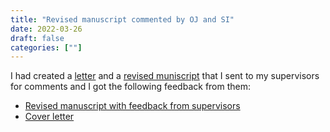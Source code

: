 ```yaml
---
title: "Revised manuscript commented by OJ and SI"
date: 2022-03-26
draft: false
categories: [""]
---
```


I had created a [letter]() and a [revised muniscript]() that I sent to my supervisors for comments and I got the following feedback from them:

* [Revised manuscript with feedback from supervisors](https://lu.app.box.com/file/938686999990)
* [Cover letter](https://lu.app.box.com/file/938692272416)

<!--

# Supervision


## 1. Panelstudien

* Snömosigt. 
* 


## 2. Bostadsförsöket 

* Aging & Environment (Journal of Housing for the Elderly)

* Får inte publicera i samma som man gjort tidigare.
* Aging & Environment är inte tillräckligt etablerad.

SI tycker att det är bättre med ett fokus på citizen science som ansats. OJ tycker att området för min avhandling och är det och OJ håller med. 

Marianne har skickat app manuset, där blev det inte ett renodlad citizen-science-manus. 

Citizen science theory & practice - hade en kategori av papers som handlade om  'methodological contribution' men det har en renodlad artikel som är 'reseach article'.

Kan höra med Marianne om kostnaden och ordningen där, ska göras i samband med submitteringen kostar 800 pund men vi ska bara betala 400 pund. 

OJ ett avsnitt om citizen science - gäller att smalna av - bör inte börja med housing  accessibility....

Ska gör ett val och vinner inte på att gräva ner mig i tillgänglighet....

Måste bestämma mig och göra smart val...

Vilka grupper som engagerar sig i forskning, det behöver finnas med i inlednigen.....

Gör resultat först.... måste börja med det....analysen..

teknikanvändningen handlar det en hel del om.... men det handlar också om socioekonomi....och vilket ålderssegment... de allra äldsta och deras teknikanvändning...

OJ: finns ett för mycket fokus på de individerna som är med och deras socioekonomi.... det kan inte vi göra nåt åt, men det åligger ju oss... 

De 147 kan vi ha en deskriptiv... 
Sen de 16 som svarade på enkät 2 - intressant att ha deskriptivt.

Lättare att börja skriva på diskussionen före introduktionen.... 

JAg skickar artikel 2 på tisdag senast kl. 13, och sen arbetar OJ med det och sen skicka han det till Susanne och sen skickar jag det t till medförfattare.

Hej,

Jag har med detta Fått SI och OJ.....godkännande så 
Kan du med detta godkänna utan att du ser det igen.

Jag ska gå in och läsa på när det gäller krav på doktor....

* 6/4 - kl 16 - ses här
* 13/4 - kl. 16 - zoom länk. 
* 21/4 - kl. 16 - ses här.

Att jag skickar manuset den 19:e kl. 12.  Vill ha tillbaka det innan helgen då. 

## 3. ISP
Måste revidera ISP:n också. Och då ska vi sätta disputationsdatum också. Det jag måste göra innan anställningen... Kan disputera även januari även om anställningen tar slut. Måste lämna in disputationsanmälan tremånader innan. Om jag ska disputera 15 januari så måste disputationsanmälan lämnar in senast 15 oktober. SI ska då också godkänna att jag uppfyller krav för examen, då måste hon skiva disputationsutlåtande...

tre veckor innan.... måste man trycka avhandling... om jag disputerar 31 januari 2023, 

Måste också dessförinnan ha möte där vi diskuterar opponent och så vidare, men det tar vi då.

## Nästa möte

* 2 maj - 10.30-12 (skicka inbjudan till Rod då - kan han inte då så tar vi det. Han får ge synpunkter nu, han behöver inte se mer.)






## 4. Kappa

## 5. Tjänstledighet?
-->
